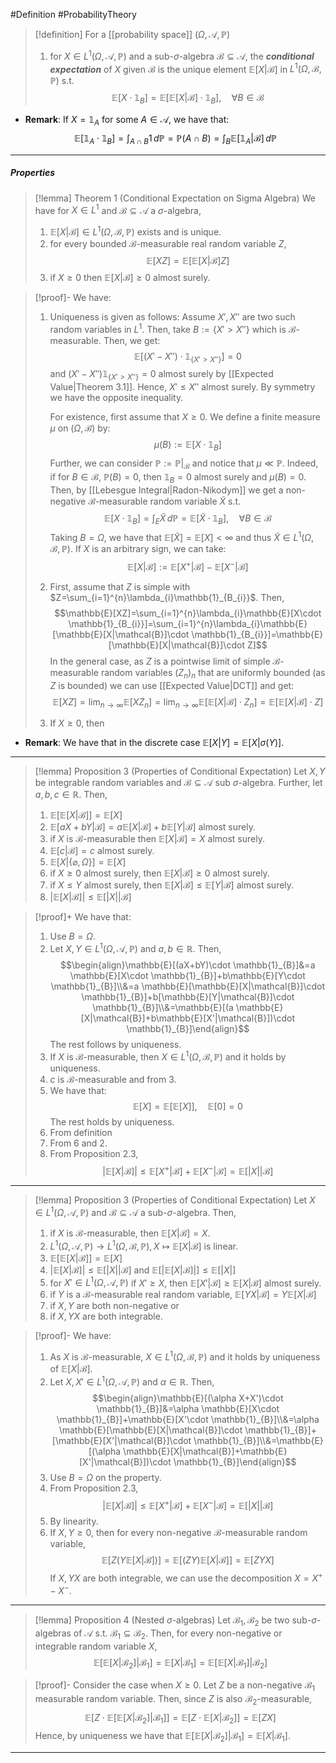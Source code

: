 #Definition #ProbabilityTheory 

> [!definition]
> For a [[probability space]] $(\Omega,\mathcal{A},\mathbb{P})$ 
> 1. for $X\in L^1(\Omega,\mathcal{A},\mathbb{P})$ and a sub-$\sigma$-algebra $\mathcal{B\subseteq A}$, the ***conditional expectation*** of $X$ given $\mathcal{B}$ is the unique element $\mathbb{E}[X|\mathcal{B}]$ in $L^1(\Omega,\mathcal{B},\mathbb{P})$ s.t.
> 	$$\mathbb{E}[X\cdot \mathbb{1}_{B}]=\mathbb{E}[\mathbb{E}[X|\mathcal{B}]\cdot \mathbb{1}_{B}],\quad \forall B\in \mathcal{B}$$

- **Remark**: If $X=\mathbb{1}_{A}$ for some $A\in \mathcal{A}$, we have that: $$\mathbb{E}[\mathbb{1}_{A}\cdot \mathbb{1}_{B}]=\int_{A\cap B}^{} 1 \, d\mathbb{P}= \mathbb{P}(A\cap B)=\int_{B}\mathbb{E}[\mathbb{1}_{A}|\mathcal{B}]  \, d\mathbb{P} $$

---
##### Properties
> [!lemma] Theorem 1 (Conditional Expectation on Sigma Algebra)
> We have for $X\in L^1$ and $\mathcal{B}\subseteq \mathcal{A}$ a $\sigma$-algebra, 
> 1. $\mathbb{E}[X|\mathcal{B}]\in L^1(\Omega,\mathcal{B},\mathbb{P})$ exists and is unique.
> 2. for every bounded $\mathcal{B}$-measurable real random variable $Z$, $$\mathbb{E}[XZ]=\mathbb{E}[\mathbb{E}[X|\mathcal{B}]Z]$$
> 3. if $X\geq 0$ then $\mathbb{E}[X|\mathcal{B}]\geq 0$ almost surely.

> [!proof]-
> We have:
> 1. Uniqueness is given as follows: Assume $X',X''$ are two such random variables in $L^1$. Then, take $B:=\{ X'>X'' \}$ which is $\mathcal{B}$-measurable. Then, we get: $$\mathbb{E}[(X'-X'')\cdot \mathbb{1}_{\{ X'>X'' \}}]=0$$and $(X'-X'')\mathbb{1}_{\{ X'>X'' \}}=0$ almost surely by [[Expected Value|Theorem 3.1]]. Hence, $X'\leq X''$ almost surely. By symmetry we have the opposite inequality.
>    
>    For existence, first assume that $X\geq 0$. We define a finite measure $\mu$ on $(\Omega,\mathcal{B})$ by: $$\mu(B):=\mathbb{E}[X\cdot \mathbb{1}_{B}]$$Further, we can consider $\mathbb{P}:=\mathbb{P}|_{\mathcal{B}}$ and notice that $\mu\ll \mathbb{P}$. Indeed, if for $B\in \mathcal{B}$, $\mathbb{P}(B)=0$, then $\mathbb{1}_{B}=0$ almost surely and $\mu(B)=0$. Then, by [[Lebesgue Integral|Radon-Nikodym]] we get a non-negative $\mathcal{B}$-measurable random variable $\tilde{X}$ s.t. $$\mathbb{E}[X\cdot \mathbb{1}_{B}]=\int_{E}^{} \tilde{X} \, d\mathbb{P}=\mathbb{E}[\tilde{X}\cdot \mathbb{1}_{B}],\quad \forall B\in \mathcal{B} $$Taking $B=\Omega$, we have that $\mathbb{E}[\tilde{X}]=\mathbb{E}[X]<\infty$ and thus $\tilde{X}\in L^1(\Omega,\mathcal{B},\mathbb{P})$. If $X$ is an arbitrary sign, we can take: $$\mathbb{E}[X|\mathcal{B}]:=\mathbb{E}[X^+|\mathcal{B}]-\mathbb{E}[X^-|\mathcal{B}]$$
> 2. First, assume that $Z$ is simple with $Z=\sum_{i=1}^{n}\lambda_{i}\mathbb{1}_{B_{i}}$. Then, $$\mathbb{E}[XZ]=\sum_{i=1}^{n}\lambda_{i}\mathbb{E}[X\cdot \mathbb{1}_{B_{i}}]=\sum_{i=1}^{n}\lambda_{i}\mathbb{E}[\mathbb{E}[X|\mathcal{B}]\cdot \mathbb{1}_{B_{i}}]=\mathbb{E}[\mathbb{E}[X|\mathcal{B}]\cdot Z]$$In the general case, as $Z$ is a pointwise limit of simple $\mathcal{B}$-measurable random variables $(Z_{n})_{n}$ that are uniformly bounded (as $Z$ is bounded) we can use [[Expected Value|DCT]] and get: $$\mathbb{E}[XZ]=\lim_{ n \to \infty } \mathbb{E}[XZ_{n}]=\lim_{ n \to \infty } \mathbb{E}[\mathbb{E}[X|\mathcal{B}]\cdot Z_{n}]=\mathbb{E}[\mathbb{E}[X|\mathcal{B}]\cdot Z]$$
> 3. If $X\geq 0$, then 

- **Remark**: We have that in the discrete case $\mathbb{E}[X|Y]=\mathbb{E}[X|\sigma(Y)]$.
---
> [!lemma] Proposition 3 (Properties of Conditional Expectation)
> Let $X,Y$ be integrable random variables and $\mathcal{B}\subseteq \mathcal{A}$ sub $\sigma$-algebra. Further, let $a,b,c\in \mathbb{R}$. Then, 
> 1. $\mathbb{E}[\mathbb{E}[X|\mathcal{B}]]=\mathbb{E}[X]$
> 2. $\mathbb{E}[aX+bY|\mathcal{B}]=a\mathbb{E}[X|\mathcal{B}]+b\mathbb{E}[Y|\mathcal{B}]$ almost surely.
> 3. if $X$ is $\mathcal{B}$-measurable then $\mathbb{E}[X|\mathcal{B}]=X$ almost surely.
> 4. $\mathbb{E}[c|\mathcal{B}]=c$ almost surely.
> 5. $\mathbb{E}[X|\{ \varnothing,\Omega \}]=\mathbb{E}[X]$
> 6. if $X\geq 0$ almost surely, then $\mathbb{E}[X | \mathcal{B}]\geq 0$ almost surely.
> 7. if $X\leq Y$ almost surely, then $\mathbb{E}[X|\mathcal{B}]\leq \mathbb{E}[Y|\mathcal{B}]$ almost surely.
> 8. $\left| \mathbb{E}[X| \mathcal{B}] \right|\leq \mathbb{E}[\left| X \right| | \mathcal{B}]$


> [!proof]+
> We have that:
> 1. Use $B=\Omega$. 
> 2. Let $X,Y\in L^1(\Omega,\mathcal{A},\mathbb{P})$ and $a,b\in \mathbb{R}$. Then, $$\begin{align}\mathbb{E}[(aX+bY)\cdot \mathbb{1}_{B}]&=a \mathbb{E}[X\cdot \mathbb{1}_{B}]+b\mathbb{E}[Y\cdot \mathbb{1}_{B}]\\&=a \mathbb{E}[\mathbb{E}[X|\mathcal{B}]\cdot \mathbb{1}_{B}]+b[\mathbb{E}[Y|\mathcal{B}]\cdot \mathbb{1}_{B}]\\&=\mathbb{E}[(a \mathbb{E}[X|\mathcal{B}]+b\mathbb{E}[X'|\mathcal{B}])\cdot \mathbb{1}_{B}]\end{align}$$The rest follows by uniqueness.
> 3. If $X$ is $\mathcal{B}$-measurable, then $X\in L^1(\Omega,\mathcal{B},\mathbb{P})$ and it holds by uniqueness.
> 4. $c$ is $\mathcal{B}$-measurable and from 3. 
> 5. We have that: $$\mathbb{E}[X]=\mathbb{E}[\mathbb{E}[X]],\quad \mathbb{E}[0]=0$$The rest holds by uniqueness.
> 6. From definition
> 7. From 6 and 2. 
> 8. From Proposition 2.3, $$\left| \mathbb{E}[X|\mathcal{B}] \right| \leq \mathbb{E}[X^+|\mathcal{B}]+\mathbb{E}[X^-|\mathcal{B}]=\mathbb{E}[\left| X \right| | \mathcal{B} ]$$



---
> [!lemma] Proposition 3 (Properties of Conditional Expectation)
> Let $X\in L^1(\Omega,\mathcal{A},\mathbb{P})$ and $\mathcal{B}\subseteq \mathcal{A}$ a sub-$\sigma$-algebra. Then, 
> 1. if $X$ is $\mathcal{B}$-measurable, then $\mathbb{E}[X |\mathcal{B}]=X$.
> 2. $L^1(\Omega,\mathcal{A},\mathbb{P})\to L^1(\Omega,\mathcal{B},\mathbb{P}),X\mapsto \mathbb{E}[X | \mathcal{B}]$ is linear.
> 3. $\mathbb{E}[\mathbb{E}[X | \mathcal{B}]]=\mathbb{E}[X]$
> 4. $\left| \mathbb{E}[X|\mathcal{B}] \right|\leq \mathbb{E}[\left| X \right| |\mathcal{B}]$ and $\mathbb{E}[\left| \mathbb{E}[X|\mathcal{B}] \right|]\leq \mathbb{E}[\left| X \right|]$
> 5. for $X'\in L^1(\Omega,\mathcal{A},\mathbb{P})$ if $X'\geq X$, then $\mathbb{E}[X'|\mathcal{B}]\geq \mathbb{E}[X|\mathcal{B}]$ almost surely.
> 6. if $Y$ is a $\mathcal{B}$-measurable real random variable, $\mathbb{E}[YX|\mathcal{B}]=Y\mathbb{E}[X|\mathcal{B}]$
> 	1. if $X,Y$ are both non-negative or
> 	2. if $X,YX$ are both integrable.

> [!proof]-
> We have:
> 1. As $X$ is $\mathcal{B}$-measurable, $X\in L^1(\Omega,\mathcal{B},\mathbb{P})$ and it holds by uniqueness of $\mathbb{E}[X|\mathcal{B}]$.
> 2. Let $X,X'\in L^1(\Omega,\mathcal{A},\mathbb{P})$ and $\alpha\in \mathbb{R}$. Then, $$\begin{align}\mathbb{E}[(\alpha X+X')\cdot \mathbb{1}_{B}]&=\alpha \mathbb{E}[X\cdot \mathbb{1}_{B}]+\mathbb{E}[X'\cdot \mathbb{1}_{B}]\\&=\alpha \mathbb{E}[\mathbb{E}[X|\mathcal{B}]\cdot \mathbb{1}_{B}]+[\mathbb{E}[X'|\mathcal{B}]\cdot \mathbb{1}_{B}]\\&=\mathbb{E}[(\alpha \mathbb{E}[X|\mathcal{B}]+\mathbb{E}[X'|\mathcal{B}])\cdot \mathbb{1}_{B}]\end{align}$$
> 3. Use $B=\Omega$ on the property.
> 4. From Proposition 2.3, $$\left| \mathbb{E}[X|\mathcal{B}] \right| \leq \mathbb{E}[X^+|\mathcal{B}]+\mathbb{E}[X^-|\mathcal{B}]=\mathbb{E}[\left| X \right| | \mathcal{B} ]$$
> 5. By linearity.
> 6. If $X,Y\geq 0$, then for every non-negative $\mathcal{B}$-measurable random variable, $$\mathbb{E}[Z(Y\mathbb{E}[X|\mathcal{B}])]=\mathbb{E}[(ZY)\mathbb{E}[X|\mathcal{B}]]=\mathbb{E}[ZYX]$$If $X,YX$ are both integrable, we can use the decomposition $X=X^+ -X^-$.
---
> [!lemma] Proposition 4 (Nested $\sigma$-algebras)
> Let $\mathcal{B}_{1},\mathcal{B}_{2}$ be two sub-$\sigma$-algebras of $\mathcal{A}$ s.t. $\mathcal{B}_{1}\subseteq \mathcal{B}_{2}$. Then, for every non-negative or integrable random variable $X$,  $$\mathbb{E}[\mathbb{E}[X|\mathcal{B}_{2}]|\mathcal{B}_1]=\mathbb{E}[X|\mathcal{B}_{1}]=\mathbb{E}[\mathbb{E}[X|\mathcal{B}_{1}]|\mathcal{B}_2]$$

> [!proof]-
> Consider the case when $X\geq 0$. Let $Z$ be a non-negative $\mathcal{B}_{1}$ measurable random variable. Then, since $Z$ is also $\mathcal{B}_{2}$-measurable, $$\mathbb{E}[Z\cdot \mathbb{E}[\mathbb{E}[X|\mathcal{B}_{2}]|\mathcal{B}_{1}]]=\mathbb{E}[Z \cdot \mathbb{E}[X|\mathcal{B}_{2}]]=\mathbb{E}[ZX]$$Hence, by uniqueness we have that $\mathbb{E}[\mathbb{E}[X|\mathcal{B}_{2}]|\mathcal{B}_{1}]=\mathbb{E}[X|\mathcal{B}_{1}]$.
---
